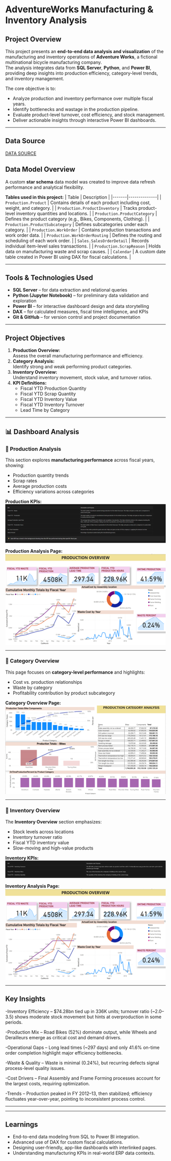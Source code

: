 #  AdventureWorks Manufacturing & Inventory Analysis

##  Project Overview
This project presents an **end-to-end data analysis and visualization** of the manufacturing and inventory operations of **Adventure Works**, a fictional multinational bicycle manufacturing company.  
The analysis integrates data from **SQL Server**, **Python**, and **Power BI**, providing deep insights into production efficiency, category-level trends, and inventory management.

The core objective is to:
- Analyze production and inventory performance over multiple fiscal years.
- Identify bottlenecks and wastage in the production pipeline.
- Evaluate product-level turnover, cost efficiency, and stock management.
- Deliver actionable insights through interactive Power BI dashboards.

---

##  Data Source
[DATA SOURCE](https://learn.microsoft.com/en-us/sql/samples/adventureworks-install-configure?view=sql-server-ver15&tabs=ssms)

##  Data Model Overview
A custom **star schema** data model was created to improve data refresh performance and analytical flexibility.  

**Tables used in this project:**
| Table | Description |
|-------|--------------|
| `Production.Product` | Contains details of each product including cost, weight, and category. |
| `Production.ProductInventory` | Tracks product-level inventory quantities and locations. |
| `Production.ProductCategory` | Defines the product category (e.g., Bikes, Components, Clothing). |
| `Production.ProductSubcategory` | Defines subcategories under each category. |
| `Production.WorkOrder` | Contains production transactions and work order data. |
| `Production.WorkOrderRouting` | Defines the routing and scheduling of each work order. |
| `Sales.SalesOrderDetail` | Records individual item-level sales transactions. |
| `Production.ScrapReason` | Holds data on manufacturing waste and scrap causes. |
| `Calendar` | A custom date table created in Power BI using DAX for fiscal calculations. |

---

## Tools & Technologies Used
- **SQL Server** – for data extraction and relational queries  
- **Python (Jupyter Notebook)** – for preliminary data validation and exploration  
- **Power BI** – for interactive dashboard design and data storytelling  
- **DAX** – for calculated measures, fiscal time intelligence, and KPIs  
- **Git & GitHub** – for version control and project documentation  

---

##  Project Objectives
1. **Production Overview:**  
   Assess the overall manufacturing performance and efficiency.
2. **Category Analysis:**  
   Identify strong and weak performing product categories.
3. **Inventory Overview:**  
   Understand inventory movement, stock value, and turnover ratios.
4. **KPI Definitions:**  
   - Fiscal YTD Production Quantity  
   - Fiscal YTD Scrap Quantity  
   - Fiscal YTD Inventory Value  
   - Fiscal YTD Inventory Turnover  
   - Lead Time by Category  

---

## 📊 Dashboard Analysis

### 🔹 Production Analysis
This section explores **manufacturing performance** across fiscal years, showing:
- Production quantity trends
- Scrap rates
- Average production costs
- Efficiency variations across categories

**Production KPIs:**  
![KPI - Production Overview](IMAGES/KPI-PROD.png)

**Production Analysis Page:**  
![Production Analysis](IMAGES/PRODUCTION_ANALYSIS.png)

---

### 🔹 Category Overview
This page focuses on **category-level performance** and highlights:
- Cost vs. production relationships
- Waste by category
- Profitability contribution by product subcategory

**Category Overview Page:**  
![Category Overview](IMAGES/CATEGORY_OVERVIEW.png)

---

### 🔹 Inventory Overview
The **Inventory Overview** section emphasizes:
- Stock levels across locations
- Inventory turnover ratio
- Fiscal YTD inventory value
- Slow-moving and high-value products

**Inventory KPIs:**  
![KPI - Inventory Overview](IMAGES/KPI-INV.png)

**Inventory Analysis Page:**  
![Inventory Overview](IMAGES/PRODUCTION_ANALYSIS.png)

---

## Key Insights
-Inventory Efficiency – $74.28bn tied up in 336K units; turnover ratio (~2.0–3.5) shows moderate stock movement but hints at overproduction in some periods.

-Production Mix – Road Bikes (52%) dominate output, while Wheels and Derailleurs emerge as critical cost and demand drivers.

-Operational Gaps – Long lead times (~297 days) and only 41.6% on-time order completion highlight major efficiency bottlenecks.

-Waste & Quality – Waste is minimal (0.24%), but recurring defects signal process-level quality issues.

-Cost Drivers – Final Assembly and Frame Forming processes account for the largest costs, requiring optimization.

-Trends – Production peaked in FY 2012–13, then stabilized; efficiency fluctuates year-over-year, pointing to inconsistent process control.

---


---

##  Learnings
- End-to-end data modeling from SQL to Power BI integration.
- Advanced use of DAX for custom fiscal calculations.
- Designing user-friendly, app-like dashboards with interlinked pages.
- Understanding manufacturing KPIs in real-world ERP data contexts.


